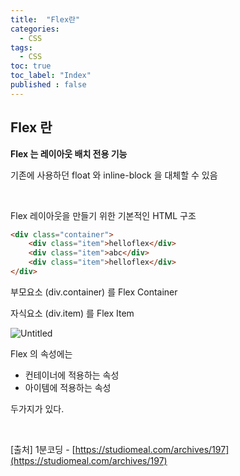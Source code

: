 ```yaml
---
title:  "Flex란"
categories:
  - CSS
tags:
  - CSS
toc: true
toc_label: "Index"
published : false
---
```


## Flex 란

**Flex 는 레이아웃 배치 전용 기능**

기존에 사용하던 float 와 inline-block 을 대체할 수 있음

<br>

Flex 레이아웃을 만들기 위한 기본적인 HTML 구조

```html
<div class="container">
	<div class="item">helloflex</div>
	<div class="item">abc</div>
	<div class="item">helloflex</div>
</div>
```

부모요소 (div.container) 를 Flex Container

자식요소 (div.item) 를 Flex Item

![Untitled](https://user-images.githubusercontent.com/79130276/129135253-cf4a10ba-bc97-40a1-ac6e-cee0c2f5ffe9.png)


Flex 의 속성에는

- 컨테이너에 적용하는 속성
- 아이템에 적용하는 속성

두가지가 있다.

<br>

[출처] 1분코딩 - [https://studiomeal.com/archives/197](https://studiomeal.com/archives/197)
